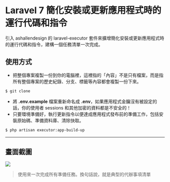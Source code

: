 # Laravel 7 簡化安裝或更新應用程式時的運行代碼和指令

引入 ashallendesign 的 laravel-executor 套件來擴增簡化安裝或更新應用程式時的運行代碼和指令，建構一個任務清單一次完成。

## 使用方式
- 把整個專案複製一份到你的電腦裡，這裡指的「內容」不是只有檔案，而是指所有整個專案的歷史紀錄、分支、標籤等內容都會複製一份下來。
```sh
$ git clone
```
- 將 __.env.example__ 檔案重新命名成 __.env__，如果應用程式金鑰沒有被設定的話，你的使用者 sessions 和其他加密的資料都是不安全的！
- 只要環境準備好，執行更新指令以便達成應用程式發布前的準備工作，包括安裝原始碼、準備資料庫、清除快取。
```sh
$ php artisan executor:app-build-up
```
----

## 畫面截圖
![](https://i.imgur.com/MRZx1m6.png)
> 使用來一次完成所有準備任務。換句話說，就是典型的代辦事項清單